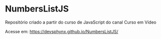 # NumbersListJS
Repositório criado a partir do curso de JavaScript do canal Curso em Vídeo

Acesse em: https://devsphynx.github.io/NumbersListJS/
